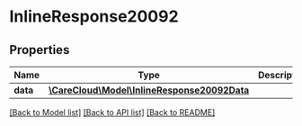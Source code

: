 # InlineResponse20092

## Properties
Name | Type | Description | Notes
------------ | ------------- | ------------- | -------------
**data** | [**\CareCloud\Model\InlineResponse20092Data**](InlineResponse20092Data.md) |  | [optional] 

[[Back to Model list]](../../README.md#documentation-for-models) [[Back to API list]](../../README.md#documentation-for-api-endpoints) [[Back to README]](../../README.md)

